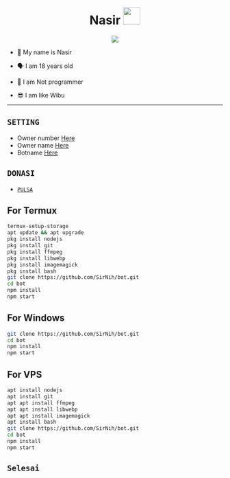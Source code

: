 <h1 align="center">Nasir <img src="" width="40px" alt=""><br></h1>
<p align="center">
<img src="https://telegra.ph/file/49ea5f49ea5212fac01c8.jpg" />
</p>

<p align="center">

- 👼 My name is Nasir

- 🗣️ I am 18 years old 

- 🔭 I am Not programmer
 
- 😎 I am like Wibu
</p>

------

## ```SETTING```

- Owner number [Here](https://github.com/Zero-YT7/Base-ZeroYT7/blob/master/setting.json#L4)
- Owner name [Here](https://github.com/Zero-YT7/Base-ZeroYT7/blob/master/setting.json#L13)
- Botname [Here](https://github.com/Zero-YT7/Base-ZeroYT7/blob/master/setting.json#L14)

## ```DONASI```

- [`PULSA`](082124032963)

## For Termux
```bash
termux-setup-storage
apt update && apt upgrade
pkg install nodejs
pkg install git 
pkg install ffmpeg
pkg install libwebp 
pkg install imagemagick
pkg install bash
git clone https://github.com/SirNih/bot.git
cd bot
npm install
npm start
```
## For Windows
```bash
git clone https://github.com/SirNih/bot.git
cd bot
npm install
npm start
```
## For VPS
```bash
apt install nodejs 
apt install git 
apt apt install ffmpeg 
apt apt install libwebp 
apt apt install imagemagick
apt install bash
git clone https://github.com/SirNih/bot.git
cd bot
npm install
npm start
```
## ```Selesai```
